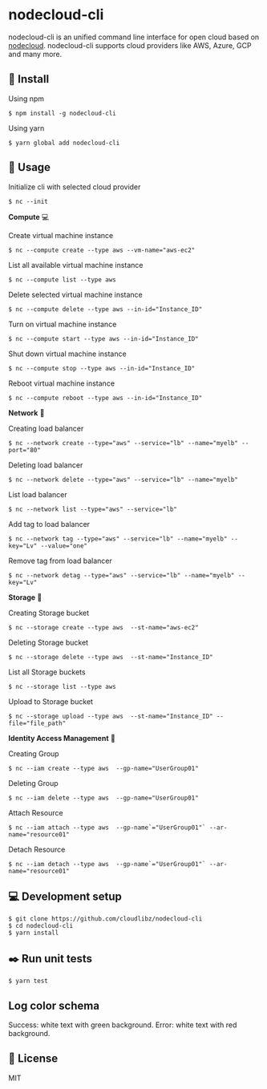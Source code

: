 # nodecloud-cli

nodecloud-cli is an unified command line interface for open cloud based on [nodecloud](https://github.com/cloudlibz/nodecloud). nodecloud-cli supports cloud providers like AWS, Azure, GCP and many more.

## 🚀 Install

Using npm

```
$ npm install -g nodecloud-cli
```

Using yarn

```
$ yarn global add nodecloud-cli
```

## 📣 Usage

Initialize cli with selected cloud provider

```
$ nc --init
```

**Compute** :computer:

Create virtual machine instance

```
$ nc --compute create --type aws --vm-name="aws-ec2"
```

List all available virtual machine instance

```
$ nc --compute list --type aws
```

Delete selected virtual machine instance

```
$ nc --compute delete --type aws --in-id="Instance_ID"
```

Turn on virtual machine instance

```
$ nc --compute start --type aws --in-id="Instance_ID"
```

Shut down virtual machine instance

```
$ nc --compute stop --type aws --in-id="Instance_ID"
```

Reboot virtual machine instance

```
$ nc --compute reboot --type aws --in-id="Instance_ID"
```

**Network** :satellite:

Creating load balancer

```
$ nc --network create --type="aws" --service="lb" --name="myelb" --port="80"
```

Deleting load balancer

```
$ nc --network delete --type="aws" --service="lb" --name="myelb"
```

List load balancer

```
$ nc --network list --type="aws" --service="lb"
```

Add tag to load balancer

```
$ nc --network tag --type="aws" --service="lb" --name="myelb" --key="Lv" --value="one"
```

Remove tag from load balancer

```
$ nc --network detag --type="aws" --service="lb" --name="myelb" --key="Lv"
```

**Storage** :floppy_disk:

Creating Storage bucket

```
$ nc --storage create --type aws  --st-name="aws-ec2"
```

Deleting Storage bucket

```
$ nc --storage delete --type aws  --st-name="Instance_ID"
```

List all Storage buckets

```
$ nc --storage list --type aws
```

Upload to Storage bucket

```
$ nc --storage upload --type aws  --st-name="Instance_ID" --file="file_path"
```

**Identity Access Management** :key:

Creating Group

```
$ nc --iam create --type aws  --gp-name="UserGroup01"
```

Deleting Group

```
$ nc --iam delete --type aws  --gp-name="UserGroup01"
```

Attach Resource

```
$ nc --iam attach --type aws  --gp-name`="UserGroup01"` --ar-name="resource01"
```

Detach Resource

```
$ nc --iam detach --type aws  --gp-name`="UserGroup01"` --ar-name="resource01"
```

## 💻 Development setup

```
$ git clone https://github.com/cloudlibz/nodecloud-cli
$ cd nodecloud-cli
$ yarn install
```

## ✒️ Run unit tests

```
$ yarn test
```
## Log color schema
Success: white text with green background.
Error: white text with red background.


## 📜 License

MIT
